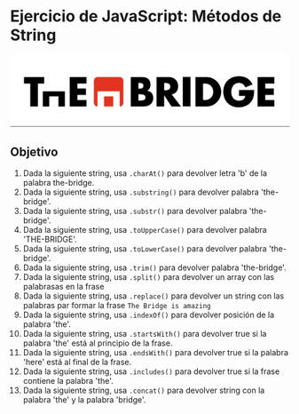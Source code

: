 # Ejercicio de JavaScript: Métodos de String
![Alt text](image.png)

## Objetivo
1. Dada la siguiente string, usa `.charAt()` para devolver letra 'b' de la palabra the-bridge.
2. Dada la siguiente string, usa `.substring()` para devolver palabra 'the-bridge'.
3. Dada la siguiente string, usa `.substr()` para devolver palabra 'the-bridge'.
4. Dada la siguiente string, usa `.toUpperCase()` para devolver palabra 'THE-BRIDGE'.
5. Dada la siguiente string, usa `.toLowerCase()` para devolver palabra 'the-bridge'.
6. Dada la siguiente string, usa `.trim()` para devolver palabra 'the-bridge'.
7. Dada la siguiente string, usa `.split()` para devolver un array con las palabrasas en la frase
8. Dada la siguiente string, usa `.replace()` para devolver un string con las palabras par formar la frase `The Bridge is amazing`
9. Dada la siguiente string, usa `.indexOf()` para devolver posición de la palabra 'the'.
10. Dada la siguiente string, usa `.startsWith()` para devolver true si la palabra 'the' está al principio de la frase.
11. Dada la siguiente string, usa `.endsWith()` para devolver true si la palabra 'here' está al final de la frase.
12. Dada la siguiente string, usa `.includes()` para devolver true si la frase contiene la palabra 'the'.
13. Dada la siguiente string, usa `.concat()` para devolver string con la palabra 'the' y la palabra 'bridge'.
